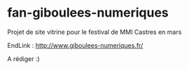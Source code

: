 # fan-giboulees-numeriques
Projet de site vitrine pour le festival de MMI Castres en mars

EndLink : http://www.giboulees-numeriques.fr/

A rédiger :)
